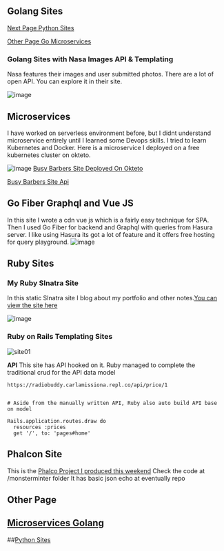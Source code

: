 ## Golang Sites 

[Next Page Python Sites](https://carlamissiona.github.io/tunacoder/python) 



[Other Page Go Microservices](https://carlamissiona.github.io/tunacoder/microservices) 

### Golang Sites with Nasa Images API & Templating 
Nasa features their images and user submitted photos. There are a lot of open API. You can explore it in their site.

![image](https://user-images.githubusercontent.com/1997542/185062705-52ec0e72-3386-4f60-b174-3eb2e214d230.png)






## Microservices
I have worked on serverless environment before, but I didnt understand microservice entirely until I learned some Devops skills. I tried to learn Kubernetes and Docker. Here is a microservice I deployed on a free kubernetes cluster on okteto.


![image](https://user-images.githubusercontent.com/1997542/185323745-f00ef224-2552-4249-ad64-e5984c3fd5d9.png)
[Busy Barbers Site Deployed On Okteto](https://busybarbers-carlamissiona.cloud.okteto.net/)


[Busy Barbers Site Api](https://apibusybarbers-carlamissiona.cloud.okteto.net/v1/maps)




## Go Fiber Graphql and Vue JS
In this site I wrote a cdn vue js which is a fairly easy technique for SPA. Then I used Go Fiber for backend  and Graphql with queries from Hasura server.
I like using Hasura its got a lot of feature and it offers free hosting for query playground.
![image](https://user-images.githubusercontent.com/1997542/185341645-10aa0dbb-7143-489c-b733-8a799b821fb0.png)





## Ruby Sites
### My Ruby SInatra Site
In this static SInatra site I blog about my portfolio and other notes.[You can view the site here](https://carlamissiona.alwaysdata.net/)


![image](https://user-images.githubusercontent.com/1997542/185342632-d204cd3c-f6bc-407b-99e7-48f576f2b816.png)




### Ruby on Rails Templating Sites
![site01](https://user-images.githubusercontent.com/1997542/185062427-4e83733a-8695-4659-90b7-16a1c71caffd.png)

**API** 
This site has API hooked on it. Ruby managed to complete the traditional crud for the API data model
```
https://radiobuddy.carlamissiona.repl.co/api/price/1


# Aside from the manually written API, Ruby also auto build API base on model

Rails.application.routes.draw do
  resources :prices
  get '/', to: 'pages#home'

```

## Phalcon Site 

This is the [Phalco Project I produced this weekend](https://github.com/carlamissiona/eventually/blob/main/monsterminter/read.md)
Check the code at /monsterminter folder It has basic json echo at eventually repo



## Other Page
## [Microservices Golang](https://carlamissiona.github.io/tunacoder/microservices) 



##[Python Sites](https://carlamissiona.github.io/tunacoder/python) 
